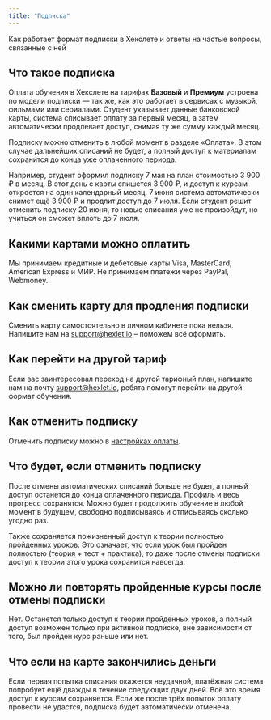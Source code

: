 ```yaml
---
title: "Подписка"
---
```


Как работает формат подписки в Хекслете и ответы на частые вопросы, связанные с ней

## Что такое подписка

Оплата обучения в Хекслете на тарифах **Базовый** и **Премиум** устроена по модели подписки — так же, как это работает в сервисах с музыкой, фильмами или сериалами. Студент указывает данные банковской карты, система списывает оплату за первый месяц, а затем автоматически продлевает доступ, снимая ту же сумму каждый месяц.

Подписку можно отменить в любой момент в разделе «Оплата». В этом случае дальнейших списаний не будет, а полный доступ к материалам сохранится до конца уже оплаченного периода.

Например, студент оформил подписку 7 мая на план стоимостью 3 900 ₽ в месяц. В этот день с карты спишется 3 900 ₽, и доступ к курсам откроется на один календарный месяц. 7 июня система автоматически снимет ещё 3 900 ₽ и продлит доступ до 7 июля. Если студент решит отменить подписку 20 июня, то новые списания уже не произойдут, но учиться он сможет вплоть до 7 июля.

## Какими картами можно оплатить

Мы принимаем кредитные и дебетовые карты Visa, MasterCard, American Express и МИР. Не принимаем платежи через PayPal, Webmoney.

## Как сменить карту для продления подписки

Сменить карту самостоятельно в личном кабинете пока нельзя. Напишите нам на [support@hexlet.io](mailto:support@hexlet.io) – поможем всё оформить.

## Как перейти на другой тариф

Если вас заинтересовал переход на другой тарифный план, напишите нам на почту support@hexlet.io, ребята помогут перейти на другой формат обучения.

## Как отменить подписку

Отменить подписку можно в [настройках оплаты](https://ru.hexlet.io/account/subscription).

## Что будет, если отменить подписку

После отмены автоматических списаний больше не будет, а полный доступ останется до конца оплаченного периода. Профиль и весь прогресс сохранятся. Можно будет продолжить обучение в любой момент в будущем, свободно подписываясь и отписываясь сколько угодно раз.

Также сохраняется пожизненный доступ к теории полностью пройденных уроков. Это означает, что если урок был пройден полностью (теория + тест + практика), то даже после отмены подписки доступ к теории этого урока сохранится навсегда.

## Можно ли повторять пройденные курсы после отмены подписки

Нет. Останется только доступ к теории пройденных уроков, а полный доступ возможен только при активной подписке, вне зависимости от того, был пройден курс раньше или нет.

## Что если на карте закончились деньги

Если первая попытка списания окажется неудачной, платёжная система попробует ещё дважды в течение следующих двух дней. Всё это время доступ к курсам сохраняется. Если же после трёх попыток оплату провести не удастся, подписка будет автоматически отменена.
